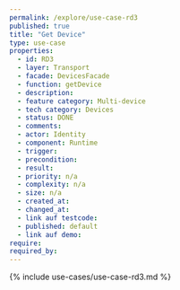 ```yaml
---
permalink: /explore/use-case-rd3
published: true
title: "Get Device"
type: use-case
properties:
  - id: RD3
  - layer: Transport
  - facade: DevicesFacade
  - function: getDevice
  - description:
  - feature category: Multi-device
  - tech category: Devices
  - status: DONE
  - comments:
  - actor: Identity
  - component: Runtime
  - trigger:
  - precondition:
  - result:
  - priority: n/a
  - complexity: n/a
  - size: n/a
  - created_at:
  - changed_at:
  - link auf testcode:
  - published: default
  - link auf demo:
require:
required_by:
---
```


{% include use-cases/use-case-rd3.md %}